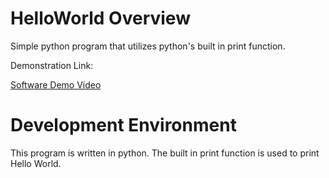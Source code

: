 # HelloWorld Overview

Simple python program that utilizes python's built in print function. 

Demonstration Link:

[Software Demo Video](http://youtube.link.goes.here)

# Development Environment

This program is written in python. The built in print function is used to print Hello World.